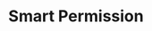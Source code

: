 ---
layout: solution
title: Smart Permission
status: stable
order: 3
identifier: smart-permission
permalink: /smart-permission/
main-color: seagreen
logo-acronym: SP
logo-section: Auth
short-name: Smart Permission
full-name: Smart Permission
description: Module for OpenText™ Content Suite™, improving content access and extending the audit log, leveraging user experience in accessing content, improving user adoption on the platform.
twitter-url: https://twitter.com/VigletTweet
youtube-channel: https://www.youtube.com/channel/UCMOUMnOecpTV05LpLytawuw
social-image: https://viglet.com/static_files/img/motion_logo.png
facebook-url: https://www.facebook.com/viglet
---